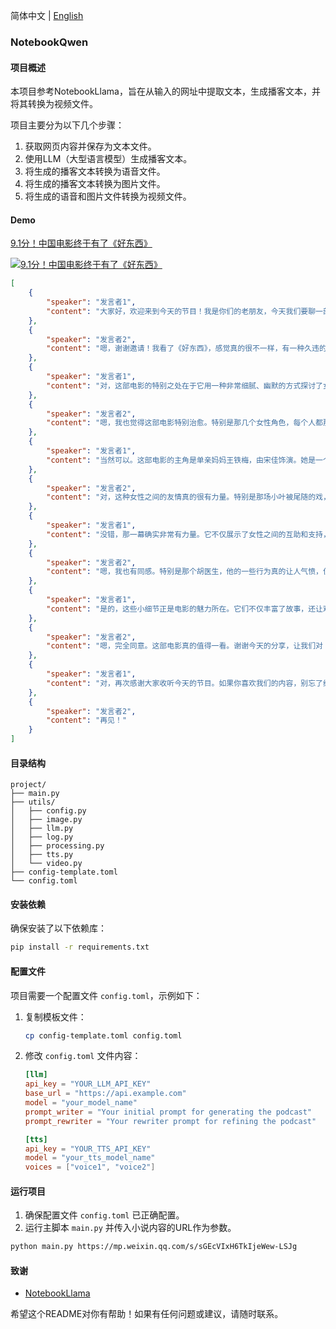 简体中文 | [English](README_EN.md)

### NotebookQwen

#### 项目概述
本项目参考NotebookLlama，旨在从输入的网址中提取文本，生成播客文本，并将其转换为视频文件。

项目主要分为以下几个步骤：
1. 获取网页内容并保存为文本文件。
2. 使用LLM（大型语言模型）生成播客文本。
3. 将生成的播客文本转换为语音文件。
4. 将生成的播客文本转换为图片文件。
5. 将生成的语音和图片文件转换为视频文件。

#### Demo

[9.1分！中国电影终于有了《好东西》](https://mp.weixin.qq.com/s/sGEcVIxH6TkIjeWew-LSJg)

[![9.1分！中国电影终于有了《好东西》](https://img.youtube.com/vi/Hg27tPm9xfY/0.jpg)](https://www.youtube.com/watch?v=Hg27tPm9xfY)

```json
[
    {
        "speaker": "发言者1",
        "content": "大家好，欢迎来到今天的节目！我是你们的老朋友，今天我们要聊一部非常特别的电影——《好东西》。这部电影不仅收获了大量好评，还引发了广泛的讨论，特别是对于那些关心女性主义话题的朋友来说，绝对是一次不容错过的精神盛宴。今天，我们请来了我的好朋友，也是对电影有着独到见解的嘉宾，来和我们一起聊聊这部影片。你好，欢迎来到节目！"
    },
    {
        "speaker": "发言者2",
        "content": "嗯，谢谢邀请！我看了《好东西》，感觉真的很不一样，有一种久违的轻松和温暖。这部电影到底有什么特别之处呢？"
    },
    {
        "speaker": "发言者1",
        "content": "对，这部电影的特别之处在于它用一种非常细腻、幽默的方式探讨了女性主义和现代都市生活。你知道，现在很多电影都在讲女性如何坚强、独立，但往往给人一种苦大仇深的感觉。而《好东西》却用一种非常轻松、愉快的方式来讲述这些故事，让人看完之后心情特别好。就像是一杯温暖的热茶，让你在寒冷的冬日里感到一丝暖意。"
    },
    {
        "speaker": "发言者2",
        "content": "嗯，我也觉得这部电影特别治愈。特别是那几个女性角色，每个人都那么鲜活，有自己的特点和故事。你能具体说说这几个角色吗？"
    },
    {
        "speaker": "发言者1",
        "content": "当然可以。这部电影的主角是单亲妈妈王铁梅，由宋佳饰演。她是一个非常独立、能干的女性，不仅要照顾女儿，还要应对工作上的各种挑战。她的女儿王茉莉，也就是大家亲切称呼的‘小孩’，是一个非常早熟、聪明的小女孩，经常会说出一些让人眼前一亮的话。还有一个重要角色是小叶，由钟楚曦饰演，她是一个乐队主唱，性格开朗，但内心其实有很多伤痕。这三个女性之间的互动非常有趣，她们互相支持、互相帮助，形成了一种非常温馨的氛围。"
    },
    {
        "speaker": "发言者2",
        "content": "对，这种女性之间的友情真的很有力量。特别是那场小叶被尾随的戏，铁梅骑着平衡车去保护她，那一幕特别打动我。这种姐妹情谊在电影中表现得淋漓尽致。嗯，我觉得这种情节在生活中也经常能看到，比如在公交车上，如果有人欺负你，旁边的人会主动站出来帮忙。这种互助精神真的很重要。"
    },
    {
        "speaker": "发言者1",
        "content": "没错，那一幕确实非常有力量。它不仅展示了女性之间的互助和支持，还传递了一种非常积极的信息：女性完全可以依靠彼此，共同面对生活中的困难。另外，电影中的男性角色也非常有趣，他们更像是配角，为女性的成长和故事发展提供了背景和衬托。比如，那个‘渣男’胡医生，虽然让人有些心烦，但也让小叶逐渐意识到自己真正想要的是什么。这些男性角色的存在，反而突显了女性的独立和自主。"
    },
    {
        "speaker": "发言者2",
        "content": "嗯，我也有同感。特别是那个胡医生，他的一些行为真的让人气愤，但小叶最后的成长和变化，也让人感到欣慰。电影中还有很多细节值得品味，比如那些关于女性主义的‘彩蛋’，上野千鹤子的书、金斯伯格的T恤等等，这些细节不仅增加了电影的深度，也让观众感到非常亲切。嗯，这些细节就像是一颗颗珍珠，串起了整个故事。"
    },
    {
        "speaker": "发言者1",
        "content": "是的，这些小细节正是电影的魅力所在。它们不仅丰富了故事，还让观众在笑声中感受到生活的美好。比如，铁梅在地铁上靠在陌生人的肩膀上，结果另一个女生主动揽住她的那一幕，让人觉得特别温暖。这种小细节让人感受到生活中处处有美好。最后，我想说的是，《好东西》不仅仅是一部女性主义电影，更是一部关于成长、关于爱、关于生活的电影。无论你是男性还是女性，都能从中找到共鸣，感受到生活的美好。"
    },
    {
        "speaker": "发言者2",
        "content": "嗯，完全同意。这部电影真的值得一看。谢谢今天的分享，让我们对《好东西》有了更深的了解。希望大家也能去电影院支持这部好电影！"
    },
    {
        "speaker": "发言者1",
        "content": "对，再次感谢大家收听今天的节目。如果你喜欢我们的内容，别忘了给我们点个赞，分享给更多的朋友。我们下次节目再见！"
    },
    {
        "speaker": "发言者2",
        "content": "再见！"
    }
]
```

#### 目录结构
```
project/
├── main.py
├── utils/
│   ├── config.py
│   ├── image.py
│   ├── llm.py
│   ├── log.py
│   ├── processing.py
│   ├── tts.py
│   └── video.py
├── config-template.toml
└── config.toml
```

#### 安装依赖
确保安装了以下依赖库：
```sh
pip install -r requirements.txt
```

#### 配置文件
项目需要一个配置文件 `config.toml`，示例如下：

1. 复制模板文件：
   ```sh
   cp config-template.toml config.toml
   ```

2. 修改 `config.toml` 文件内容：
   ```toml
   [llm]
   api_key = "YOUR_LLM_API_KEY"
   base_url = "https://api.example.com"
   model = "your_model_name"
   prompt_writer = "Your initial prompt for generating the podcast"
   prompt_rewriter = "Your rewriter prompt for refining the podcast"

   [tts]
   api_key = "YOUR_TTS_API_KEY"
   model = "your_tts_model_name"
   voices = ["voice1", "voice2"]
   ```

#### 运行项目
1. 确保配置文件 `config.toml` 已正确配置。
2. 运行主脚本 `main.py` 并传入小说内容的URL作为参数。

```sh
python main.py https://mp.weixin.qq.com/s/sGEcVIxH6TkIjeWew-LSJg
```

#### 致谢
- [NotebookLlama](https://github.com/meta-llama/llama-recipes/tree/main/recipes/quickstart/NotebookLlama)

希望这个README对你有帮助！如果有任何问题或建议，请随时联系。
